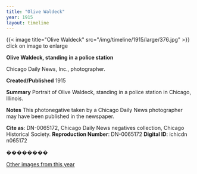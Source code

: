 ```yaml
---
title: "Olive Waldeck"
year: 1915
layout: timeline
---
```


{{< image title="Olive Waldeck" src="/img/timeline/1915/large/376.jpg" >}}
click on image to enlarge

__**Olive Waldeck, standing in a police station**__

Chicago Daily News, Inc., photographer.

**Created/Published**
1915

**Summary**
Portrait of Olive Waldeck, standing in a police station in Chicago, Illinois.

**Notes**
This photonegative taken by a Chicago Daily News photographer may have been published in the newspaper.

__Cite as__: DN-0065172, Chicago Daily News negatives collection, Chicago Historical Society.
__Reproduction Number__: DN-0065172
__Digital ID__: ichicdn n065172

��������

[Other images from this year](/historical/timeline/1915)